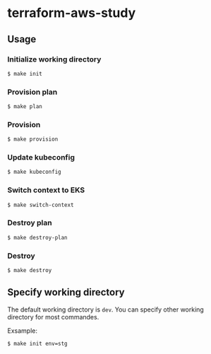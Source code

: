 # terraform-aws-study

## Usage

### Initialize working directory
```sh
$ make init
```

### Provision plan
```sh
$ make plan
```

### Provision
```sh
$ make provision
```

### Update kubeconfig
```sh
$ make kubeconfig
```

### Switch context to EKS
```sh
$ make switch-context
```

### Destroy plan
```sh
$ make destroy-plan
```

### Destroy
```sh
$ make destroy
```

## Specify working directory

The default working directory is `dev`. You can specify other working directory for most commandes.  

Exsample:
```sh
$ make init env=stg
```
